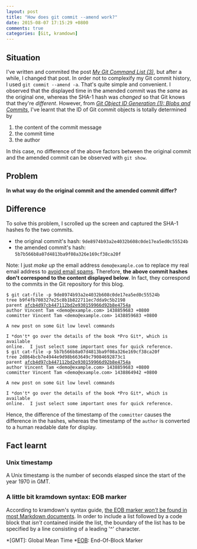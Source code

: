 ```yaml
---
layout: post
title: "How does git commit --amend work?"
date: 2015-08-07 17:15:29 +0800
comments: true
categories: [Git, kramdown]
---
```


Situation
---

I've written and commited the post [*My Git Command List (3)*][pp1],
but after a while, I changed that post.  In order not to complexify
my Git commit history, I used `git commit --amend -a`.  That's quite
simple and convenient.  I observed that the displayed time in the
amended commit was the *same* as the original one, whereas the SHA-1
hash was *changed* so that Git knows that they're *different*.
However, from
[*Git Object ID Generation (1): Blobs and Commits*][pp2], I've learnt
that the ID of Git commit objects is totally determined by

1. the content of the commit message
2. the commit time
3. the author

In this case, no difference of the above factors between the original
commit and the amended commit can be observed with `git show`.

Problem
---

**In what way do the original commit and the amended commit differ?**

<!-- more -->

Difference
---

To solve this problem, I scrolled up the screen and captured the SHA-1
hashes fo the two commits.

- the original commit's hash: `9de8974b93a2e4032b608c0de17ea5ed0c55524b`
- the amended commit's hash: `5b7b566b8a07d4813ba9f08a326e169cf38ca20f`

Note: I just *make up* the email address `demo@example.com` to replace
my real email address to [avoid email spams][nomailto].  Therefore,
**the above commit hashes don't correspond to the content displayed
below**.  In fact, they correspond to the commits in the Git
repository for this blog.

<pre class="cliUB"><code>$ git cat-file -p 9de8974b93a2e4032b608c0de17ea5ed0c55524b
tree b9f4fb708327e25c8b1b822711ec7dda9c5b2198
parent <a href="https://github.com/VincentTam/vincenttam.github.io/commit/afcb4d97cb447112bd2e930159966d92b8e4754a">afcb4d97cb447112bd2e930159966d92b8e4754a</a>
author Vincent Tam &lt;demo@example.com&gt; 1438859683 +0800
committer Vincent Tam &lt;demo@example.com&gt; <span class="UBHLCode">1438859683</span> +0800

A new post on some Git low level commands

I *don't* go over the details of the book *Pro Git*, which is available
online.  I just select some important ones for quick reference.
$ git cat-file -p 5b7b566b8a07d4813ba9f08a326e169cf38ca20f
tree 2d864bcb7e4944e9d98b663649c79084692873c1
parent <a href="https://github.com/VincentTam/vincenttam.github.io/commit/afcb4d97cb447112bd2e930159966d92b8e4754a">afcb4d97cb447112bd2e930159966d92b8e4754a</a>
author Vincent Tam &lt;demo@example.com&gt; 1438859683 +0800
committer Vincent Tam &lt;demo@example.com&gt; 1438864942 +0800

A new post on some Git low level commands

I *don't* go over the details of the book *Pro Git*, which is available
online.  I just select some important ones for quick reference.</code>
</pre>

Hence, the difference of the timestamp of the `committer` causes the
difference in the hashes, whereas the timestamp of the `author` is
converted to a human readable date for display.

Fact learnt
---

### Unix timestamp

A Unix timestamp is the number of seconds elasped since the start of
the year 1970 in GMT.

### A little bit kramdown syntax: EOB marker

According to kramdown's syntax guide,
[the EOB marker *won't* be found in most Markdown documents][eob].  In
order to include a list followed by a code block that *isn't*
contained inside the list, the boundary of the list has to be
specified by a line consisting of a leading '^' character.

[pp1]: /blog/2015/08/06/my-git-command-list-3/
[pp2]: /blog/2015/08/07/git-object-id-generation-1-blobs-and-commits/
[nomailto]: http://www.problogger.net/archives/2008/12/06/10-reasons-to-avoid-mailto-links/
[eob]: http://kramdown.gettalong.org/syntax.html#eob-marker

*[GMT]: Global Mean Time
*[EOB]: End-Of-Block Marker
